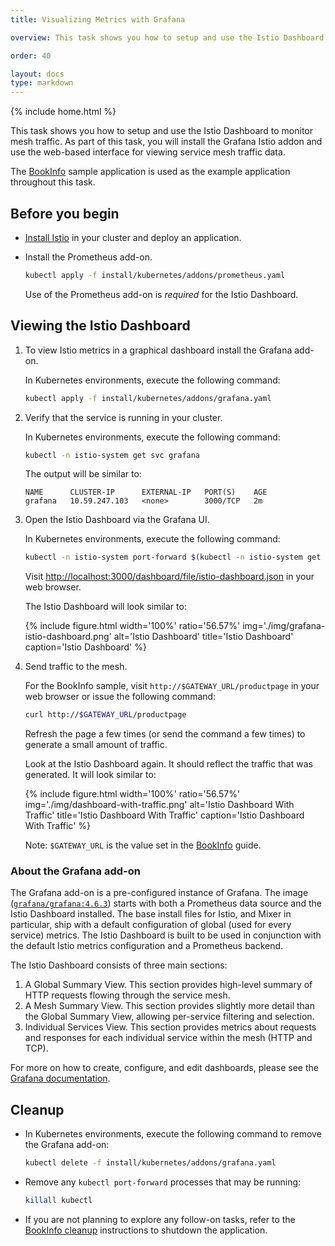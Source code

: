```yaml
---
title: Visualizing Metrics with Grafana

overview: This task shows you how to setup and use the Istio Dashboard to monitor mesh traffic.

order: 40

layout: docs
type: markdown
---
```

{% include home.html %}

This task shows you how to setup and use the Istio Dashboard to monitor mesh
traffic. As part of this task, you will install the Grafana Istio addon and use
the web-based interface for viewing service mesh traffic data.

The [BookInfo]({{home}}/docs/guides/bookinfo.html) sample application is used as
the example application throughout this task.

## Before you begin
* [Install Istio]({{home}}/docs/setup/) in your cluster and deploy an
  application.

* Install the Prometheus add-on.

  ```bash
  kubectl apply -f install/kubernetes/addons/prometheus.yaml
  ```
  
  Use of the Prometheus add-on is _required_ for the Istio Dashboard.

## Viewing the Istio Dashboard

1. To view Istio metrics in a graphical dashboard install the Grafana add-on. 

   In Kubernetes environments, execute the following command:

   ```bash
   kubectl apply -f install/kubernetes/addons/grafana.yaml
   ```

1. Verify that the service is running in your cluster.

   In Kubernetes environments, execute the following command:

   ```bash
   kubectl -n istio-system get svc grafana
   ```

   The output will be similar to:

   ```
   NAME      CLUSTER-IP      EXTERNAL-IP   PORT(S)    AGE
   grafana   10.59.247.103   <none>        3000/TCP   2m
   ```

1. Open the Istio Dashboard via the Grafana UI.

   In Kubernetes environments, execute the following command:

   ```bash
   kubectl -n istio-system port-forward $(kubectl -n istio-system get pod -l app=grafana -o jsonpath='{.items[0].metadata.name}') 3000:3000 &
   ```

   Visit [http://localhost:3000/dashboard/file/istio-dashboard.json](http://localhost:3000/dashboard/file/istio-dashboard.json) in your web browser.

   The Istio Dashboard will look similar to:

   {% include figure.html width='100%' ratio='56.57%'
        img='./img/grafana-istio-dashboard.png'
        alt='Istio Dashboard'
        title='Istio Dashboard'
        caption='Istio Dashboard'
        %}

1. Send traffic to the mesh.

   For the BookInfo sample, visit `http://$GATEWAY_URL/productpage` in your web
   browser or issue the following command:

   ```bash
   curl http://$GATEWAY_URL/productpage
   ```

   Refresh the page a few times (or send the command a few times) to generate a
   small amount of traffic.

   Look at the Istio Dashboard again. It should reflect the traffic that was
   generated. It will look similar to:

   {% include figure.html width='100%' ratio='56.57%'
    img='./img/dashboard-with-traffic.png'
    alt='Istio Dashboard With Traffic'
    title='Istio Dashboard With Traffic'
    caption='Istio Dashboard With Traffic'
    %}

   Note: `$GATEWAY_URL` is the value set in the
   [BookInfo]({{home}}/docs/guides/bookinfo.html) guide.

### About the Grafana add-on

The Grafana add-on is a pre-configured instance of Grafana. The image
([`grafana/grafana:4.6.3`](https://hub.docker.com/r/grafana/grafana/))
starts with both a Prometheus data source and the Istio Dashboard
installed. The base install files for Istio, and Mixer in particular,
ship with a default configuration of global (used for every service)
metrics. The Istio Dashboard is built to be used in conjunction with
the default Istio metrics configuration and a Prometheus backend.

The Istio Dashboard consists of three main sections:
1. A Global Summary View. This section provides high-level summary of HTTP
   requests flowing through the service mesh.
1. A Mesh Summary View. This section provides slightly more detail than the
   Global Summary View, allowing per-service filtering and selection.
1. Individual Services View. This section provides metrics about requests and
   responses for each individual service within the mesh (HTTP and TCP).

For more on how to create, configure, and edit dashboards, please see the
[Grafana documentation](http://docs.grafana.org/).

## Cleanup

* In Kubernetes environments, execute the following command to remove the Grafana
  add-on:

  ```bash
  kubectl delete -f install/kubernetes/addons/grafana.yaml
  ```

* Remove any `kubectl port-forward` processes that may be running:

  ```bash
  killall kubectl
  ```

* If you are not planning to explore any follow-on tasks, refer to the
  [BookInfo cleanup]({{home}}/docs/guides/bookinfo.html#cleanup) instructions
  to shutdown the application.
